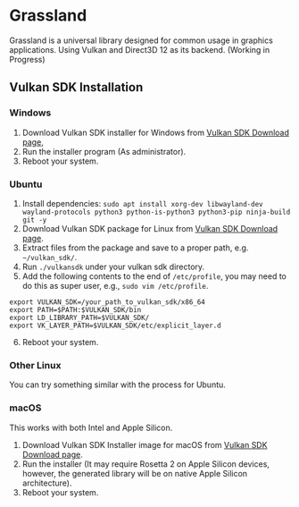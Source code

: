 # Grassland

Grassland is a universal library designed for
common usage in graphics applications.
Using Vulkan and Direct3D 12 as its backend. (Working in Progress)

## Vulkan SDK Installation

### Windows

1. Download Vulkan SDK installer for Windows from [Vulkan SDK Download page](https://vulkan.lunarg.com/sdk/home),
2. Run the installer program (As administrator).
3. Reboot your system.

### Ubuntu

1. Install dependencies:
`sudo apt install xorg-dev libwayland-dev wayland-protocols python3 python-is-python3 python3-pip ninja-build git -y`
2. Download Vulkan SDK package for Linux from [Vulkan SDK Download page](https://vulkan.lunarg.com/sdk/home).
3. Extract files from the package and save to a proper path, e.g. `~/vulkan_sdk/`.
4. Run `./vulkansdk` under your vulkan sdk directory.
5. Add the following contents to the end of `/etc/profile`, you may need to do this as super user, e.g., `sudo vim /etc/profile`.
```
export VULKAN_SDK=/your_path_to_vulkan_sdk/x86_64
export PATH=$PATH:$VULKAN_SDK/bin
export LD_LIBRARY_PATH=$VULKAN_SDK/
export VK_LAYER_PATH=$VULKAN_SDK/etc/explicit_layer.d
```
6. Reboot your system.

### Other Linux

You can try something similar with the process for Ubuntu.

### macOS

This works with both Intel and Apple Silicon.

1. Download Vulkan SDK Installer image for macOS from [Vulkan SDK Download page](https://vulkan.lunarg.com/sdk/home).
2. Run the installer (It may require Rosetta 2 on Apple Silicon devices, however, the generated library will be on native Apple Silicon architecture).
3. Reboot your system.

